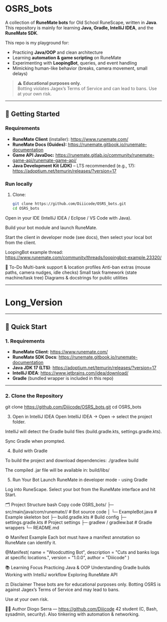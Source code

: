 # OSRS_bots

A collection of **RuneMate bots** for Old School RuneScape, written in **Java**.  
This repository is mainly for learning **Java, Gradle, IntelliJ IDEA**, and the **RuneMate SDK**.

This repo is my playground for:
- Practicing **Java/OOP** and clean architecture
- Learning **automation & game scripting** on RuneMate
- Experimenting with **LoopingBot**, queries, and event handling
- Mimicking human-like behavior (breaks, camera movement, small delays)

> ⚠️ **Educational purposes only.**  
> Botting violates Jagex’s Terms of Service and can lead to bans. Use at your own risk.

---

## 🚀 Getting Started

### Requirements
- **RuneMate Client** (installer): https://www.runemate.com/  
- **RuneMate Docs (Guides):** https://runemate.gitbook.io/runemate-documentation  
- **Game API JavaDoc:** https://runemate.gitlab.io/community/runemate-game-api/runemate-game-api/  
- **Java Development Kit (JDK)** – LTS recommended (e.g., 17): https://adoptium.net/temurin/releases/?version=17

### Run locally
1. Clone:
   ```bash
   git clone https://github.com/Diiicode/OSRS_bots.git
   cd OSRS_bots
Open in your IDE (IntelliJ IDEA / Eclipse / VS Code with Java).

Build your bot module and launch RuneMate.

Start the client in developer mode (see docs), then select your local bot from the client.

LoopingBot example thread: https://www.runemate.com/community/threads/loopingbot-example.23320/

📝 To-Do
 Multi-bank support & location profiles
 Anti-ban extras (mouse paths, camera nudges, idle checks)
 Small task framework (state machine/task tree)
 Diagrams & docstrings for public utilities

 ---

 # Long_Version

---

## 🚀 Quick Start

### 1. Requirements
- **RuneMate Client**: https://www.runemate.com/  
- **RuneMate SDK Docs**: https://runemate.gitbook.io/runemate-documentation  
- **Java JDK 17 (LTS)**: https://adoptium.net/temurin/releases/?version=17  
- **IntelliJ IDEA**: https://www.jetbrains.com/idea/download/  
- **Gradle** (bundled wrapper is included in this repo)  

---

### 2. Clone the Repository

git clone https://github.com/Diiicode/OSRS_bots.git
cd OSRS_bots

3. Open in IntelliJ IDEA
Open IntelliJ IDEA → Open → select the project folder.

IntelliJ will detect the Gradle build files (build.gradle.kts, settings.gradle.kts).

Sync Gradle when prompted.

4. Build with Gradle
   
To build the project and download dependencies:
./gradlew build

The compiled .jar file will be available in:
build/libs/

5. Run Your Bot
Launch RuneMate in developer mode - using Gradle

Log into RuneScape.
Select your bot from the RuneMate interface and hit Start.

🗂 Project Structure
bash
Copy code
OSRS_bots/
├─ src/main/java/com/runemate/<botname>/   # Bot source code
│   └─ ExampleBot.java                     # Example skeleton bot
├─ build.gradle.kts                        # Build config
├─ settings.gradle.kts                     # Project settings
├─ gradlew / gradlew.bat                   # Gradle wrappers
└─ README.md


⚙️ Manifest Example
Each bot must have a manifest annotation so RuneMate can identify it.

@Manifest(
    name = "Woodcutting Bot",
    description = "Cuts and banks logs at specific locations.",
    version = "1.0.0",
    author = "Diiicode"
)

📚 Learning Focus
Practicing Java & OOP
Understanding Gradle builds
Working with IntelliJ workflow
Exploring RuneMate API

⚖️ Disclaimer
These bots are for educational purposes only.
Botting OSRS is against Jagex’s Terms of Service and may lead to bans.

Use at your own risk.

🧑‍💻 Author
Diogo Serra — https://github.com/Diiicode
42 student (C, Bash, sysadmin, security). Also tinkering with automation & networking.
